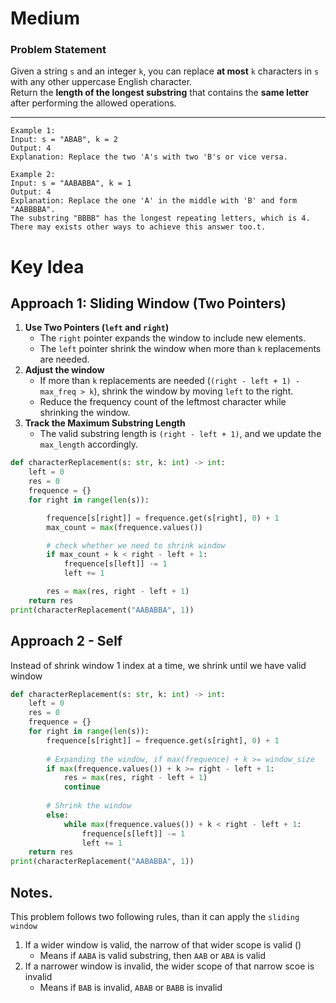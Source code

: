 # Medium
### **Problem Statement**
Given a string `s` and an integer `k`, you can replace **at most** `k` characters in `s` with any other uppercase English character.  
Return the **length of the longest substring** that contains the **same letter** after performing the allowed operations.

---

```
Example 1:
Input: s = "ABAB", k = 2
Output: 4
Explanation: Replace the two 'A's with two 'B's or vice versa.

Example 2:
Input: s = "AABABBA", k = 1
Output: 4
Explanation: Replace the one 'A' in the middle with 'B' and form "AABBBBA".
The substring "BBBB" has the longest repeating letters, which is 4.
There may exists other ways to achieve this answer too.t.
```

# Key Idea
## Approach 1: Sliding Window (Two Pointers)

1. **Use Two Pointers (`left` and `right`)**
    - The `right` pointer expands the window to include new elements.
    - The `left` pointer shrink the window when more than `k` replacements are needed.
2. **Adjust the window**
    - If more than `k` replacements are needed (`(right - left + 1) - max_freq > k`), shrink the window by moving `left` to the right.
    - Reduce the frequency count of the leftmost character while shrinking the window.
3. **Track the Maximum Substring Length**
    - The valid substring length is `(right - left + 1)`, and we update the `max_length` accordingly.

```python
def characterReplacement(s: str, k: int) -> int:
    left = 0
    res = 0
    frequence = {}
    for right in range(len(s)):

        frequence[s[right]] = frequence.get(s[right], 0) + 1
        max_count = max(frequence.values())

        # check whether we need to shrink window
        if max_count + k < right - left + 1:
            frequence[s[left]] -= 1
            left += 1

        res = max(res, right - left + 1)
    return res
print(characterReplacement("AABABBA", 1))
```

## Approach 2 - Self
Instead of shrink window 1 index at a time, we shrink until we have valid window
```python
def characterReplacement(s: str, k: int) -> int:
    left = 0
    res = 0
    frequence = {}
    for right in range(len(s)):
        frequence[s[right]] = frequence.get(s[right], 0) + 1
        
        # Expanding the window, if max(frequence) + k >= window_size
        if max(frequence.values()) + k >= right - left + 1:
            res = max(res, right - left + 1)
            continue
        
        # Shrink the window
        else:
            while max(frequence.values()) + k < right - left + 1:
                frequence[s[left]] -= 1
                left += 1
    return res
print(characterReplacement("AABABBA", 1))
```

## Notes.
This problem follows two following rules, than it can apply the `sliding window `
1. If a wider window is valid, the narrow of that wider scope is valid ()
    - Means if `AABA` is valid substring, then `AAB` or `ABA` is valid
2. If a narrower window is invalid, the wider scope of that narrow scoe is invalid
    - Means if `BAB` is invalid, `ABAB` or `BABB` is invalid